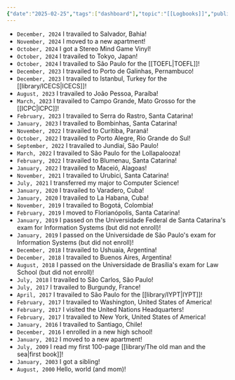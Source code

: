 ```yaml
---
{"date":"2025-02-25","tags":["dashboard"],"topic":"[[Logbooks]]","publish":true,"PassFrontmatter":true}
---
```


- `December, 2024` I travailed to Salvador, Bahia!
- `November, 2024` I moved to a new apartment!
- `October, 2024` I got a Stereo Mind Game Vinyl!
- `October, 2024` I travailed to Tokyo, Japan!
- `October, 2024` I travailed to São Paulo for the [[TOEFL\|TOEFL]]!
- `December, 2023` I travailed to Porto de Galinhas, Pernambuco!
- `December, 2023` I travailed to Istanbul, Turkey for the [[library/ICECS\|ICECS]]!
- `August, 2023` I travailed to João Pessoa, Paraíba!
- `March, 2023` I travailed to Campo Grande, Mato Grosso for the [[ICPC\|ICPC]]!
- `February, 2023` I travailed to Serra do Rastro, Santa Catarina!
- `January, 2023` I travailed to Bombinhas, Santa Catarina!
- `November, 2022` I travailed to Curitiba, Paraná!
- `October, 2022` I travailed to Porto Alegre, Rio Grande do Sul!
- `September, 2022` I travailed to Jundiaí, São Paulo!
- `March, 2022` I travailed to São Paulo for the Lollapalooza!
- `February, 2022` I travailed to Blumenau, Santa Catarina!
- `January, 2022` I travailed to Maceió, Alagoas!
- `November, 2021` I travailed to Urubici, Santa Catarina! 
- `July, 2021` I transferred my major to Computer Science!
- `January, 2020` I travailed to Varadero, Cuba!
- `January, 2020` I travailed to La Habana, Cuba!
- `November, 2019` I travailed to Bogotá, Colombia!
- `February, 2019` I moved to Florianópolis, Santa Catarina!
- `January, 2019` I passed on the Universidade Federal de Santa Catarina's exam for Information Systems (but did not enroll)!
- `January, 2019` I passed on the Universidade de São Paulo's exam for Information Systems (but did not enroll)!
- `December, 2018` I travailed to Ushuaia, Argentina!
- `December, 2018` I travailed to Buenos Aires, Argentina!
- `August, 2018` I passed on the Universidade de Brasília's exam for Law School (but did not enroll)!
- `July, 2018` I travailed to São Carlos, São Paulo!
- `July, 2017` I travailed to Burgundy, France!
- `April, 2017` I travailed to São Paulo for the [[library/IYPT\|IYPT]]! 
- `February, 2017` I travailed to Washington, United States of America!
- `February, 2017` I visited the United Nations Headquarters! 
- `February, 2017` I travailed to New York, United States of America!
- `January, 2016` I travailed to Santiago, Chile!
- `December, 2016` I enrolled in a new high school!
- `January, 2012` I moved to a new apartment!
- `July, 2009` I read my first 100-page [[library/The old man and the sea\|first book]]!
- `January, 2003` I got a sibling!
- `August, 2000` Hello, world (and mom)!

<!-- 
> - I built [[a project\|a project]]! 
> - I'm reading [[a book\|a book]]! 
> - I commited to [[this repository\|this repository]]! 
> - I averaged n hours of sleep this month
> - I'm studying [[this topic\|this topic]]
> - I published [[this item\|this item]] on [[this project!\|this project!]]
-->